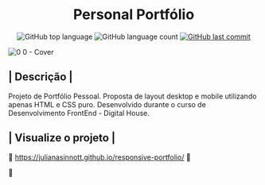<h1 align=center> Personal Portfólio </h1>

<p align="center">
  <img alt="GitHub top language" src="https://img.shields.io/github/languages/top/julianasinnott/responsive-portfolio.svg?color=00A8CC">

  <img alt="GitHub language count" src="https://img.shields.io/github/languages/count/julianasinnott/responsive-portfolio.svg?color=FF6464">
  
  <a href="https://github.com/julianasinnott/responsive-portfolio/commits/main">
    <img alt="GitHub last commit" src="https://img.shields.io/github/last-commit/julianasinnott/responsive-portfolio.svg?color=00A8CC">
  </a>
</p>


![0 0 - Cover](https://user-images.githubusercontent.com/100887684/175203290-ee395d93-b827-456f-b566-3595f60cbc49.png)

## | Descrição |

Projeto de Portfólio Pessoal.
Proposta de layout desktop e mobile utilizando apenas HTML e CSS puro. 
Desenvolvido durante o curso de Desenvolvimento FrontEnd - Digital House.

## | Visualize o projeto |

🔗 https://julianasinnott.github.io/responsive-portfolio/ 🔗


🤍
